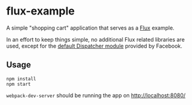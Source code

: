 # flux-example

A simple "shopping cart" application that serves as a [Flux](http://facebook.github.io/react/docs/flux-overview.html) example.

In an effort to keep things simple, no additional Flux related libraries are used, except for the [default Dispatcher module](https://github.com/facebook/flux) provided by Facebook.

## Usage
```
npm install
npm start
```
`webpack-dev-server` should be running the app on [http://localhost:8080/](http://localhost:8080/)
